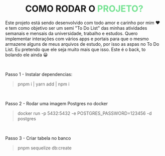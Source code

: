 <h1 align='center'>COMO RODAR O <span style='color: #74E291'>PROJETO?</span></h1>

</hr>

<p>Este projeto está sendo desenvolvido com todo amor e carinho por mim &#10084; e tem como objetivo ser um semi "To Do List" das minhas atividades semanais e mensais da universidade, trabalho e estudos. Quero implementar interações com vários apps e portais para que o mesmo armazene alguns de meus arquivos de estudo, por isso as aspas no To Do List. Eu pretendo que ele seja muito mais que isso. Este é o back, to bolando ele ainda &#128512;</p>

</br>

<p> Passo 1 - Instalar dependencias: </p>

> pnpm i | yarn add | npm i

</br>

<p> Passo 2 - Rodar uma imagem Postgres no docker</p>

> docker run -p 5432:5432 -e POSTGRES_PASSWORD=123456 -d postgres

</br>

<p> Passo 3 - Criar tabela no banco</p>

> pnpm sequelize db:create

